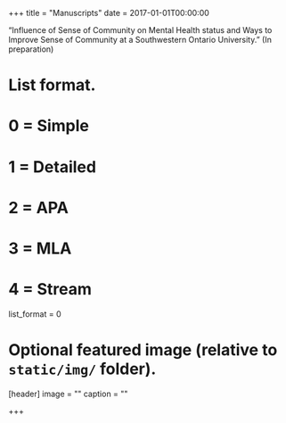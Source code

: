 +++
title = "Manuscripts"
date = 2017-01-01T00:00:00

“Influence of Sense of Community on Mental Health status and Ways to Improve Sense of Community at a Southwestern Ontario University.” (In preparation)

# List format.
#   0 = Simple
#   1 = Detailed
#   2 = APA
#   3 = MLA
#   4 = Stream
list_format = 0

# Optional featured image (relative to `static/img/` folder).
[header]
image = ""
caption = ""

+++

